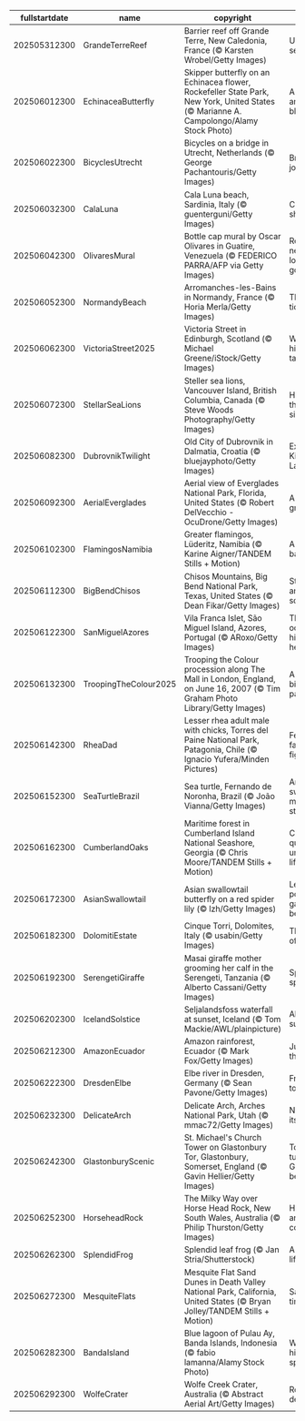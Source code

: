 |fullstartdate|name|copyright|title|image|
|--|--|--|--|--|
202505312300|GrandeTerreReef|Barrier reef off Grande Terre, New Caledonia, France (© Karsten Wrobel/Getty Images)|Under the sea|![](/en-GB/2025/06/202505312300GrandeTerreReef.jpg)|
202506012300|EchinaceaButterfly|Skipper butterfly on an Echinacea flower, Rockefeller State Park, New York, United States (© Marianne A. Campolongo/Alamy Stock Photo)|A blur among the blooms|![](/en-GB/2025/06/202506012300EchinaceaButterfly.jpg)|
202506022300|BicyclesUtrecht|Bicycles on a bridge in Utrecht, Netherlands (© George Pachantouris/Getty Images)|Brake for joy|![](/en-GB/2025/06/202506022300BicyclesUtrecht.jpg)|
202506032300|CalaLuna|Cala Luna beach, Sardinia, Italy (© guenterguni/Getty Images)|Crisp blues, sharp views|![](/en-GB/2025/06/202506032300CalaLuna.jpg)|
202506042300|OlivaresMural|Bottle cap mural by Oscar Olivares in Guatire, Venezuela (© FEDERICO PARRA/AFP via Getty Images)|Recycling never looked so good|![](/en-GB/2025/06/202506042300OlivaresMural.jpg)|
202506052300|NormandyBeach|Arromanches-les-Bains in Normandy, France (© Horia Merla/Getty Images)|The day the tide turned|![](/en-GB/2025/06/202506052300NormandyBeach.jpg)|
202506062300|VictoriaStreet2025|Victoria Street in Edinburgh, Scotland (© Michael Greene/iStock/Getty Images)|Where history takes a turn|![](/en-GB/2025/06/202506062300VictoriaStreet2025.jpg)|
202506072300|StellarSeaLions|Steller sea lions, Vancouver Island, British Columbia, Canada (© Steve Woods Photography/Getty Images)|Hello from the other side|![](/en-GB/2025/06/202506072300StellarSeaLions.jpg)|
202506082300|DubrovnikTwilight|Old City of Dubrovnik in Dalmatia, Croatia (© bluejayphoto/Getty Images)|Explore King's Landing|![](/en-GB/2025/06/202506082300DubrovnikTwilight.jpg)|
202506092300|AerialEverglades|Aerial view of Everglades National Park, Florida, United States (© Robert DelVecchio - OcuDrone/Getty Images)|A river of grass|![](/en-GB/2025/06/202506092300AerialEverglades.jpg)|
202506102300|FlamingosNamibia|Greater flamingos, Lüderitz, Namibia (© Karine Aigner/TANDEM Stills + Motion)|A tidal ballet|![](/en-GB/2025/06/202506102300FlamingosNamibia.jpg)|
202506112300|BigBendChisos|Chisos Mountains, Big Bend National Park, Texas, United States (© Dean Fikar/Getty Images)|Stars, stone and solitude|![](/en-GB/2025/06/202506112300BigBendChisos.jpg)|
202506122300|SanMiguelAzores|Vila Franca Islet, São Miguel Island, Azores, Portugal (© ARoxo/Getty Images)|The ocean's hidden heartbeat|![](/en-GB/2025/06/202506122300SanMiguelAzores.jpg)|
202506132300|TroopingTheColour2025|Trooping the Colour procession along The Mall in London, England, on June 16, 2007 (© Tim Graham Photo Library/Getty Images)|A royal birthday parade|![](/en-GB/2025/06/202506132300TroopingTheColour2025.jpg)|
202506142300|RheaDad|Lesser rhea adult male with chicks, Torres del Paine National Park, Patagonia, Chile (© Ignacio Yufera/Minden Pictures)|Feathered father figure|![](/en-GB/2025/06/202506142300RheaDad.jpg)|
202506152300|SeaTurtleBrazil|Sea turtle, Fernando de Noronha, Brazil (© João Vianna/Getty Images)|Ancient swimmers, modern struggles|![](/en-GB/2025/06/202506152300SeaTurtleBrazil.jpg)|
202506162300|CumberlandOaks|Maritime forest in Cumberland Island National Seashore, Georgia (© Chris Moore/TANDEM Stills + Motion)|Coastal quiet, untamed life|![](/en-GB/2025/06/202506162300CumberlandOaks.jpg)|
202506172300|AsianSwallowtail|Asian swallowtail butterfly on a red spider lily (© lzh/Getty Images)|Let the pollinating games begin!|![](/en-GB/2025/06/202506172300AsianSwallowtail.jpg)|
202506182300|DolomitiEstate|Cinque Torri, Dolomites, Italy (© usabin/Getty Images)|The sounds of silence|![](/en-GB/2025/06/202506182300DolomitiEstate.jpg)|
202506192300|SerengetiGiraffe|Masai giraffe mother grooming her calf in the Serengeti, Tanzania (© Alberto Cassani/Getty Images)|Spot the spots|![](/en-GB/2025/06/202506192300SerengetiGiraffe.jpg)|
202506202300|IcelandSolstice|Seljalandsfoss waterfall at sunset, Iceland (© Tom Mackie/AWL/plainpicture)|All set for sunset|![](/en-GB/2025/06/202506202300IcelandSolstice.jpg)|
202506212300|AmazonEcuador|Amazon rainforest, Ecuador (© Mark Fox/Getty Images)|Jungle all the way|![](/en-GB/2025/06/202506212300AmazonEcuador.jpg)|
202506222300|DresdenElbe|Elbe river in Dresden, Germany (© Sean Pavone/Getty Images)|From ruins to resilience|![](/en-GB/2025/06/202506222300DresdenElbe.jpg)|
202506232300|DelicateArch|Delicate Arch, Arches National Park, Utah (© mmac72/Getty Images)|Nature took its time|![](/en-GB/2025/06/202506232300DelicateArch.jpg)|
202506242300|GlastonburyScenic|St. Michael's Church Tower on Glastonbury Tor, Glastonbury, Somerset, England (© Gavin Hellier/Getty Images)|Tor and tunes: Glastonbury begins|![](/en-GB/2025/06/202506242300GlastonburyScenic.jpg)|
202506252300|HorseheadRock|The Milky Way over Horse Head Rock, New South Wales, Australia (© Philip Thurston/Getty Images)|Horsing around the coastline|![](/en-GB/2025/06/202506252300HorseheadRock.jpg)|
202506262300|SplendidFrog|Splendid leaf frog (© Jan Stria/Shutterstock)|A splendid life|![](/en-GB/2025/06/202506262300SplendidFrog.jpg)|
202506272300|MesquiteFlats|Mesquite Flat Sand Dunes in Death Valley National Park, California, United States (© Bryan Jolley/TANDEM Stills + Motion)|Sands of time|![](/en-GB/2025/06/202506272300MesquiteFlats.jpg)|
202506282300|BandaIsland|Blue lagoon of Pulau Ay, Banda Islands, Indonesia (© fabio lamanna/Alamy Stock Photo)|Where history gets spicy|![](/en-GB/2025/06/202506282300BandaIsland.jpg)|
202506292300|WolfeCrater|Wolfe Creek Crater, Australia (© Abstract Aerial Art/Getty Images)|Rock-solid defense|![](/en-GB/2025/06/202506292300WolfeCrater.jpg)|
